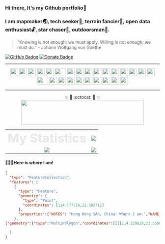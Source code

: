 ### Hi there, It's my Github portfolio👋
### I am mapmaker🌏, tech seeker🔭, terrain fancier🌄, open data enthusiast🔓, star chaser🌠, outdoorsman🚵. 
>  “Knowing is not enough; we must apply. Willing is not enough; we must do.” - Johann Wolfgang von Goethe


<!--
**DomicZhong/DomicZhong** is a ✨ _special_ ✨ repository because its `README.md` (this file) appears on your GitHub profile.

Here are some ideas to get you started:

- 🔭 I’m currently working on ...
- 🌱 I’m currently learning ...
- 👯 I’m looking to collaborate on ...
- 🤔 I’m looking for help with ...
- 💬 Ask me about ...
- 📫 How to reach me: ...
- 😄 Pronouns: ...
- ⚡ Fun fact: ...
-->
[![GitHub Badge](https://img.shields.io/github/followers/DomicZhong?style=social)](https://github.com/DomicZhong?tab=followers)
[![Donate Badge](https://img.shields.io/badge/Donate-Buy%20me%20a%20coffee-yellowgreen.svg)](https://www.buymeacoffee.com/domic)

---

<div align="center">
    <img src="https://cultofthepartyparrot.com/parrots/hd/githubparrot.gif" width="25" height="25"/>
    <img src="https://cultofthepartyparrot.com/parrots/pythonparrot.gif" width="25" height="25"/>
    <img src="https://cultofthepartyparrot.com/parrots/hd/nodeparrot.gif" width="25" height="25"/>
    <img src="https://cultofthepartyparrot.com/parrots/hd/vueparrot.gif" width="25" height="25"/>
    <img src="https://cultofthepartyparrot.com/parrots/hd/moonparrot.gif" width="25" height="25"/>
    <img src="https://cultofthepartyparrot.com/parrots/fiestaparrot.gif" width="36" height="25"/>
    <img src="https://cultofthepartyparrot.com/parrots/hd/revolutionparrot.gif" width="25" height="25"/>
    <img src="https://cultofthepartyparrot.com/parrots/hd/angelparrot.gif" width="25" height="25"/>
    <img src="https://cultofthepartyparrot.com/parrots/hd/headingparrot.gif" width="25" height="25"/>
    <img src="https://cultofthepartyparrot.com/parrots/hd/opensourceparrot.gif" width="25" height="25"/>
    <img src="https://cultofthepartyparrot.com/parrots/hd/twinsparrot.gif" width="25" height="25"/>
    <img src="https://cultofthepartyparrot.com/parrots/shipitparrot.gif" width="25" height="25"/>
    <img src="https://cultofthepartyparrot.com/parrots/hd/reverseportalorangeparrot.gif" width="25" height="25"/>
    <img src="https://cultofthepartyparrot.com/parrots/hd/portalorangeparrot.gif" width="25" height="25"/>
    <img src="https://cultofthepartyparrot.com/parrots/hd/pokeparrot.gif" width="25" height="25"/>
    <img src="https://cultofthepartyparrot.com/parrots/hd/scienceparrot.gif" width="25" height="25"/>
    <img src="https://cultofthepartyparrot.com/parrots/hd/redenvelopeparrot.gif" width="36" height="25"/>
    <img src="https://cultofthepartyparrot.com/parrots/hd/laptop_parrot.gif" width="25" height="25"/>
    <img src="https://cultofthepartyparrot.com/parrots/harrypotterparrot.gif" width="25" height="25"/>
    <img src="https://cultofthepartyparrot.com/parrots/hd/christmasparrot.gif" width="25" height="25"/>
    <img src="https://cultofthepartyparrot.com/parrots/hd/vaccineparrot.gif" width="25" height="25"/>
    <img src="https://cultofthepartyparrot.com/parrots/hd/astronautparrot.gif" width="25" height="25"/>
    <img src="https://cultofthepartyparrot.com/parrots/hd/boomparrot.gif" width="25" height="25"/>
    <img src="https://cultofthepartyparrot.com/parrots/hd/covid19parrot.gif" width="25" height="25"/>
    <img src="https://cultofthepartyparrot.com/parrots/hd/mergeconflictparrot.gif" width="25" height="25"/>
    <img src="https://cultofthepartyparrot.com/parrots/hd/maskparrot.gif" width="25" height="25"/>
</div>

---

<p align="center">
  ✨ 🔭 :octocat: 🔭 ✨
  </br>
  <img src="https://readme-typing-svg.herokuapp.com?font=Calibri&color=%23318FF7&size=26&center=true&multiline=true&lines=I%E2%80%99m+currently+working+on;GIS+%26+Urban+Informatics" width="400" height="80"></a>
</p>

<table align="center" width="100%" >
  <tr>
    <td align="center">
    <div style="color: #e7e7e7; font-weight: bold; font-size: 40px">
      My Statistics
    </div>
    </td>
    <td align="center">
      <img src="https://github-readme-stats.vercel.app/api?username=DomicZhong&count_private=true&show_icons=true&theme=radical&layout=compact&title_color=007bff&text_color=&icon_color=&bg_color=" >
    </td>
  </tr>
   <tr>
      <td align="center">
        <img src="https://github-readme-stats.vercel.app/api/top-langs/?username=DomicZhong&langs_count=5&hide=go,html,css,tex&theme=radical&layout=compact">
      </td>
      <td align="center">
        <img src="https://github-readme-streak-stats.herokuapp.com/?user=DomicZhong&theme=radical">
      </td>
  </tr>
</table>

<!-- <p align="center" width="100%">
  <img src="https://github-readme-stats.vercel.app/api?username=DomicZhong&show_icons=true&theme=radical&layout=compact&&&title_color=007bff&text_color=e7e7e7&icon_color=007bff&bg_color=171c28" >
</p>
<p align="center" width="100%">
  <img src="https://github-readme-stats.vercel.app/api/top-langs/?username=DomicZhong&langs_count=3&hide=c,go,html,css,tex&theme=radical">
</p>
<p align="center" width="100%">
    <img src="https://github-readme-streak-stats.herokuapp.com/?user=DomicZhong&theme=radical">
</p> -->

#### 📍📍📍Here is where I am!
```geojson
{
  "type": "FeatureCollection",
  "features": [
    {
      "type": "Feature",
      "geometry": {
        "type": "Point",
        "coordinates": [114.177216,22.302711]
      },
      "properties":{"NOTES": "Hong Kong SAR, China! Where I am.","NAME_LEN":9,"NAME_FR":"Hong Kong","ISO_A3":"HKG","ISO_A2":"HK","ABBREV_LEN":4,"FIPS_10_":"HK","ECONOMY":"6. Developing region","ADM0_A3_US":"HKG","NAME_NL":"Hongkong","NAME_SORT":"Hong Kong SAR, China","TINY":-99,"ADM0_DIF":1,"SUBREGION":"Eastern Asia","ADM0_A3_UN":-99,"NAME_RU":"Гонконг","GDP_MD_EST":427400,"NAME_ES":"Hong Kong","WIKIPEDIA":0,"GDP_YEAR":2016,"NAME_EL":"Χονγκ Κονγκ","NAME_EN":"Hong Kong","BRK_DIFF":0,"NAME_VI":"Hồng Kông","POP_RANK":13,"ISO_N3":"344","BRK_NAME":"Hong Kong","REGION_UN":"Asia","REGION_WB":"East Asia & Pacific","NOTE_BRK":null,"SUBUNIT":"Hong Kong S.A.R.","GU_A3":"HKG","NAME_HU":"Hongkong","MAPCOLOR7":4,"MAPCOLOR8":4,"MAPCOLOR9":4,"NAME_HI":"हांगकांग","FORMAL_FR":null,"SU_A3":"HKG","POP_EST":7191503,"GEOUNIT":"Hong Kong S.A.R.","HOMEPART":-99,"NAME_ALT":null,"NAME_PL":"Hongkong","BRK_A3":"HKG","NAME_PT":"Hong Kong","WOE_ID":24865698,"scalerank":0,"LASTCENSUS":2006,"UN_A3":"344","LABELRANK":4,"NAME_SV":"Hongkong","NAME_BN":"হংকং","ABBREV":"H.K.","MIN_ZOOM":0,"ADM0_A3_IS":"HKG","NAME_JA":"香港","ADMIN":"Hong Kong S.A.R.","NAME_AR":"هونغ كونغ","SOVEREIGNT":"China","ISO_A3_EH":"HKG","MAX_LABEL":9,"NAME_IT":"Hong Kong","NAME":"Hong Kong","INCOME_GRP":"2. High income: nonOECD","SOV_A3":"CH1","NOTE_ADM0":"China","NAME_ID":"Hong Kong","TYPE":"Country","NAME_CIAWF":"Hong Kong","NAME_DE":"Hongkong","ADM0_A3":"HKG","WIKIDATAID":"Q8646","POSTAL":"HK","LONG_LEN":9,"WOE_ID_EH":24865698,"LEVEL":2,"FORMAL_EN":"Hong Kong Special Administrative Region, PRC","POP_YEAR":2017,"WOE_NOTE":"Exact WOE match as country","ADM0_A3_WB":-99,"CONTINENT":"Asia","NAME_TR":"Hong Kong","GEOU_DIF":0,"MAPCOLOR13":3,"BRK_GROUP":null,"SU_DIF":0,"featurecla":"Admin-0 country","MIN_LABEL":4,"NAME_ZH":"香港","WB_A2":"HK","WB_A3":"HKG","NAME_KO":"홍콩","NE_ID":1159320473,"NAME_LONG":"Hong Kong"}
    },
{"geometry":{"type":"MultiPolygon","coordinates":[[[[114.229828,22.555813],[114.234711,22.556179],[114.227224,22.547065],[114.222179,22.541449],[114.214854,22.534491],[114.209972,22.534491],[114.209321,22.523708],[114.217947,22.526028],[114.218679,22.529853],[114.230398,22.532945],[114.234304,22.536933],[114.242035,22.550198],[114.245942,22.550971],[114.249034,22.547838],[114.254568,22.550971],[114.25766,22.547838],[114.253266,22.539455],[114.259207,22.540798],[114.265636,22.535264],[114.265147,22.528469],[114.27003,22.52558],[114.278005,22.529853],[114.279796,22.526028],[114.279796,22.519721],[114.27768,22.511664],[114.285167,22.511176],[114.289236,22.505194],[114.298513,22.501003],[114.326589,22.508775],[114.332774,22.511949],[114.335134,22.506415],[114.316335,22.492377],[114.305431,22.483018],[114.29363,22.478258],[114.280447,22.472886],[114.268728,22.465033],[114.264089,22.458075],[114.253754,22.451768],[114.245942,22.451768],[114.231212,22.469794],[114.217133,22.467353],[114.211762,22.470567],[114.209321,22.465806],[114.210948,22.457302],[114.215587,22.454983],[114.217133,22.447943],[114.209972,22.44949],[114.209321,22.454088],[114.20224,22.458075],[114.190603,22.456529],[114.186697,22.451768],[114.167491,22.448065],[114.176524,22.443223],[114.187511,22.436143],[114.200206,22.428168],[114.211762,22.4206],[114.209972,22.412746],[114.214854,22.408881],[114.209321,22.398668],[114.215587,22.400336],[114.223399,22.415025],[114.234223,22.42475],[114.23821,22.43537],[114.243826,22.435533],[114.251475,22.430732],[114.267182,22.430732],[114.269379,22.425523],[114.267182,22.415961],[114.272553,22.409654],[114.276459,22.419827],[114.288992,22.426011],[114.276459,22.443996],[114.288992,22.453315],[114.301606,22.456529],[114.300792,22.465033],[114.323741,22.480048],[114.325043,22.475206],[114.33074,22.474107],[114.325043,22.46426],[114.335704,22.461737],[114.338064,22.446357],[114.332774,22.440009],[114.337413,22.431586],[114.342784,22.43769],[114.347585,22.422919],[114.352306,22.423692],[114.351573,22.440985],[114.359874,22.461168],[114.367849,22.454983],[114.367361,22.446275],[114.370209,22.440009],[114.385753,22.439236],[114.39975,22.436143],[114.39739,22.428412],[114.401296,22.412746],[114.389334,22.417914],[114.381765,22.419053],[114.370209,22.397976],[114.375011,22.400539],[114.384939,22.387356],[114.38974,22.365953],[114.386567,22.36522],[114.385753,22.370185],[114.376394,22.370632],[114.379487,22.362087],[114.37558,22.353461],[114.370209,22.348822],[114.36085,22.345771],[114.357595,22.332424],[114.352306,22.339464],[114.352306,22.351915],[114.34197,22.345771],[114.339041,22.352688],[114.332774,22.359768],[114.334321,22.375312],[114.320404,22.380764],[114.318614,22.38939],[114.310069,22.383775],[114.300059,22.381578],[114.285981,22.390977],[114.278005,22.390977],[114.268728,22.378445],[114.273367,22.363634],[114.279796,22.355007],[114.276459,22.348049],[114.267182,22.35578],[114.266368,22.365953],[114.258393,22.362087],[114.255544,22.355902],[114.265798,22.34634],[114.272553,22.320705],[114.277192,22.3192],[114.29127,22.316555],[114.292084,22.305162],[114.29599,22.305162],[114.303884,22.306708],[114.311615,22.297309],[114.305675,22.290758],[114.297699,22.285631],[114.290538,22.28795],[114.288992,22.287177],[114.289724,22.281684],[114.289561,22.273912],[114.300059,22.277045],[114.303152,22.269192],[114.303152,22.262152],[114.296723,22.258287],[114.288992,22.264594],[114.278331,22.270453],[114.279796,22.279364],[114.273367,22.295762],[114.264822,22.301947],[114.265636,22.309801],[114.266368,22.315985],[114.255544,22.322333],[114.251475,22.305162],[114.253022,22.295762],[114.238943,22.281684],[114.228119,22.291856],[114.211762,22.310574],[114.214854,22.301174],[114.212494,22.301174],[114.195486,22.318264],[114.186534,22.308743],[114.191417,22.301947],[114.191417,22.298896],[114.183686,22.301947],[114.181651,22.29442],[114.176524,22.291083],[114.171886,22.288723],[114.167247,22.294176],[114.168224,22.305487],[114.165701,22.310574],[114.164887,22.315212],[114.159516,22.315212],[114.159516,22.322252],[114.152192,22.328518],[114.138194,22.336005],[114.12436,22.342231],[114.123546,22.337144],[114.113373,22.352688],[114.111013,22.365953],[114.104828,22.369859],[114.097504,22.363023],[114.079112,22.365953],[114.078298,22.36286],[114.070404,22.36286],[114.067231,22.358995],[114.057953,22.361314],[114.050222,22.358995],[114.039887,22.355007],[114.020518,22.350369],[114.014985,22.353461],[114.014985,22.358995],[113.998627,22.358995],[113.991873,22.364081],[113.982677,22.366767],[113.976736,22.379218],[113.972911,22.379991],[113.970632,22.387071],[113.964366,22.380683],[113.97462,22.372056],[113.954926,22.369859],[113.944835,22.362087],[113.930675,22.369086],[113.925955,22.369086],[113.914399,22.376125],[113.918305,22.387844],[113.910574,22.398668],[113.896983,22.408759],[113.909434,22.418606],[113.930675,22.419827],[113.94101,22.426785],[113.954112,22.44949],[113.97755,22.458848],[113.998627,22.488552],[114.004893,22.488552],[114.012706,22.486111],[114.011729,22.480048],[114.01116,22.472886],[114.014985,22.475206],[114.026785,22.478258],[114.029877,22.478258],[114.031423,22.482245],[114.03061,22.487657],[114.03061,22.49551],[114.042247,22.501003],[114.057953,22.504869],[114.061778,22.508775],[114.065766,22.515855],[114.073497,22.518175],[114.078298,22.519721],[114.085297,22.522935],[114.082367,22.529364],[114.091464,22.534388],[114.108414,22.534388],[114.113995,22.528807],[114.117096,22.527567],[114.128878,22.538109],[114.13818,22.539349],[114.148722,22.538109],[114.15389,22.551855],[114.161951,22.560536],[114.173217,22.563946],[114.183035,22.556195],[114.199882,22.556195],[114.220714,22.555121],[114.229828,22.555813]]],[[[114.13738,22.178778],[114.11085,22.177069],[114.114106,22.185736],[114.114106,22.216132],[114.104259,22.215969],[114.106375,22.222398],[114.1067,22.235785],[114.113292,22.233344],[114.117442,22.221869],[114.125743,22.213446],[114.132823,22.216132],[114.132823,22.209947],[114.125743,22.205227],[114.138194,22.206041],[114.149669,22.206041],[114.154633,22.203599],[114.143077,22.196112],[114.139089,22.191107],[114.145356,22.178697],[114.13738,22.178778]]],[[[114.215587,22.285631],[114.221772,22.279364],[114.228119,22.280911],[114.23585,22.277818],[114.243663,22.264594],[114.251475,22.25906],[114.251475,22.248887],[114.245291,22.241889],[114.249034,22.23253],[114.253754,22.223985],[114.249034,22.222398],[114.256114,22.203599],[114.243663,22.20128],[114.240489,22.205227],[114.232758,22.211493],[114.232677,22.221991],[114.229503,22.233588],[114.222667,22.238837],[114.216807,22.23432],[114.222667,22.23253],[114.222667,22.224758],[114.218679,22.223985],[114.211762,22.216132],[114.218679,22.206],[114.215587,22.198961],[114.219493,22.191881],[114.207693,22.189561],[114.206065,22.205227],[114.209321,22.207546],[114.206554,22.212388],[114.196056,22.207546],[114.191417,22.209947],[114.196056,22.215318],[114.189057,22.219224],[114.193696,22.225531],[114.191417,22.230984],[114.182709,22.23253],[114.183849,22.241034],[114.171153,22.233303],[114.167247,22.227851],[114.164887,22.227851],[114.162608,22.233303],[114.160981,22.240383],[114.152192,22.245022],[114.135997,22.245754],[114.12908,22.248887],[114.125011,22.256741],[114.123546,22.261379],[114.118826,22.269192],[114.112559,22.271511],[114.113373,22.277818],[114.115652,22.279364],[114.120453,22.281684],[114.12908,22.285631],[114.139089,22.288723],[114.149913,22.285631],[114.157074,22.281684],[114.165701,22.279364],[114.178884,22.279364],[114.188162,22.287177],[114.196788,22.291856],[114.206391,22.288235],[114.215587,22.285631]]],[[[113.846446,22.197089],[113.839203,22.204901],[113.837901,22.217963],[113.837332,22.228624],[113.839203,22.234198],[113.849213,22.234198],[113.849213,22.244127],[113.856781,22.245998],[113.856781,22.252265],[113.850597,22.256741],[113.851085,22.257107],[113.859874,22.263454],[113.866954,22.268988],[113.867605,22.270738],[113.876801,22.272284],[113.883962,22.279364],[113.892507,22.292711],[113.911306,22.292711],[113.921479,22.291856],[113.928396,22.284857],[113.93865,22.288723],[113.961925,22.301174],[113.976736,22.298082],[113.983735,22.309027],[113.992442,22.310574],[113.999522,22.322252],[114.017345,22.335517],[114.020518,22.328518],[114.043793,22.345771],[114.049327,22.342231],[114.054861,22.33633],[114.051768,22.328518],[114.050222,22.319932],[114.046153,22.323147],[114.038341,22.324571],[114.031423,22.324571],[114.029633,22.308987],[114.012706,22.311347],[114.012706,22.298082],[114.022146,22.301907],[114.017589,22.289049],[114.018891,22.264594],[114.004161,22.264594],[113.995372,22.267768],[114.007253,22.252102],[113.992442,22.241197],[114.014985,22.227078],[114.000173,22.216132],[113.981944,22.208238],[113.980642,22.215318],[113.980642,22.23725],[113.969086,22.23725],[113.959565,22.23725],[113.945649,22.23725],[113.928396,22.223985],[113.921479,22.223985],[113.918305,22.219224],[113.928396,22.216905],[113.928396,22.210761],[113.919119,22.205024],[113.906261,22.204006],[113.894054,22.215318],[113.892507,22.222398],[113.883962,22.219997],[113.873709,22.21308],[113.859141,22.201402],[113.846446,22.197089]]]]},"type":"Feature"}
    
  ]
}
```



